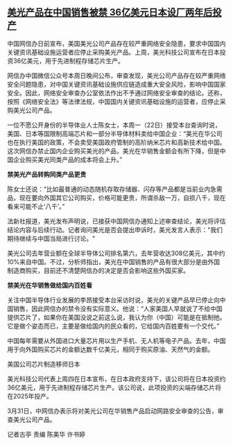 <!--1684743078000-->
[美光产品在中国销售被禁 36亿美元日本设厂两年后投产](https://www.rfa.org/mandarin/yataibaodao/jingmao/gt2-05222023041046.html)
------

<p>中国网信办日前宣布，美国美光公司产品存在较严重网络安全隐患，要求中国国内关键资讯基础设施运营者应停止采购美光产品。上周，美光科技公司宣布在日本投资36亿美元，用于先进制程存储芯片生产。</p><p>网信办中国微信公众号本周日晚间公布，审查发现，美光公司产品存在较严重网络安全问题隐患，对中国关键资讯基础设施供应链造成重大安全风险，影响中国国家安全。因此，网络安全审查办公室依法作出不予通过网络安全审查的结论。还称，按照《网络安全法》等法律法规，中国国内关键资讯基础设施的运营者，应停止采购美光公司产品。</p><p>一位不愿公开身份的半导体业人士陈女士，本周一（22日）接受本台查询时说，美国、日本等国限制高端芯片和一部分半导体材料卖给中国企业：“美光在华公司也在执行美国的政策，不会卖受美国政府管制的高阶纳米芯片和高新技术给中国。这次网信办禁止国内企业购买美光的产品，美光在华销售金额会有所下降，但是中国企业购买美光同类产品的成本将会上升。”</p><p><strong>禁美光产品转购同类产品更贵</strong></p><p>陈女士还说：“比如最普通的动态随机存取存储器、闪存等产品都是当前业内急需品，现在要向外国其它公司购买，价格可能更贵，所谓杀敌一万，自损八千，现在看来可能不止‘八千’。”</p><p>法新社报道，美光发布声明说，已接获中国网信办通知上述审查结论，美光将评估结论内容与后续行动。记者询问美光是否会提出申诉时，美光发言人表示："我们期待继续与中国当局进行讨论。"</p><p>美光公司去年营业额在全球半导体公司排名第六，去年营收达308亿美元，其中约10%来自中国。不过，分析师指出，美光在中国销售的产品有很大部分是由外国制造商购买，目前还不清楚网信办的决定是否会影响这些外国买家。</p><p><strong>禁美光在华销售做给国内百姓看</strong></p><p>关注中国半导体行业发展的李昂接受本台采访时说，美光的关键产品早已停止向中国销售，因此网信办的禁令没有实际意义。他说：“人家美国人早就说了不给中国提供芯片了，如果你在美国没说之前这么说，我认为你（中国）可能是在抵制他。它是做个姿态而已，主要是做给国内的民众看的，它给国内百姓要有一个交代。”</p><p>中国每年需要从外国进口大量芯片用以生产手机、无人机等电子产品。去年，中国用于向外国购买芯片的金额达数千亿美元，相同于购买原油、天然气的金额。</p><p>美国公司芯片制造移师日本</p><p>美光科技公司代表上周四在日本宣布，在日本政府支持下，该公司将在日本投资约36亿美元，用于先进制程存储芯片生产。该公司说，此项投资的尖端存储芯片将在2025年投产。</p><p>3月31日，中网信办表示将对美光公司在华销售产品启动网路安全审查的公告，审查美光公司产品。</p><p>记者古亭 责编 陈美华 许书婷</p>
